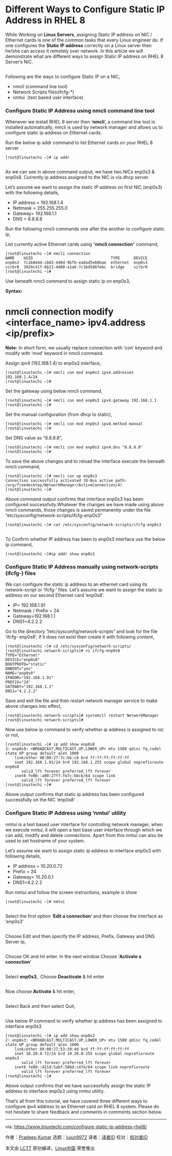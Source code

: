 [#]: collector: (lujun9972)
[#]: translator: ( )
[#]: reviewer: ( )
[#]: publisher: ( )
[#]: url: ( )
[#]: subject: (Different Ways to Configure Static IP Address in RHEL 8)
[#]: via: (https://www.linuxtechi.com/configure-static-ip-address-rhel8/)
[#]: author: (Pradeep Kumar https://www.linuxtechi.com/author/pradeep/)

Different Ways to Configure Static IP Address in RHEL 8
======

While Working on **Linux Servers**, assigning Static IP address on NIC / Ethernet cards is one of the common tasks that every Linux engineer do. If one configures the **Static IP address** correctly on a Linux server then he/she can access it remotely over network. In this article we will demonstrate what are different ways to assign Static IP address on RHEL 8 Server’s NIC.

[![Configure-Static-IP-RHEL8][1]][2]

Following are the ways to configure Static IP on a NIC,

  * nmcli (command line tool)
  * Network Scripts files(ifcfg-*)
  * nmtui  (text based user interface)



### Configure Static IP Address using nmcli command line tool

Whenever we install RHEL 8 server then ‘**nmcli**’, a command line tool is installed automatically, nmcli is used by network manager and allows us to configure static ip address on Ethernet cards.

Run the below ip addr command to list Ethernet cards on your RHEL 8 server

```
[root@linuxtechi ~]# ip addr
```

![ip-addr-command-rhel8][1]

As we can see in above command output, we have two NICs enp0s3 &amp; enp0s8. Currently ip address assigned to the NIC is via dhcp server.

Let’s assume we want to assign the static IP address on first NIC (enp0s3) with the following details,

  * IP address = 192.168.1.4
  * Netmask = 255.255.255.0
  * Gateway= 192.168.1.1
  * DNS = 8.8.8.8



Run the following nmcli commands one after the another to configure static ip,

List currently active Ethernet cards using “**nmcli connection**” command,

```
[root@linuxtechi ~]# nmcli connection
NAME    UUID                                  TYPE      DEVICE
enp0s3  7c1b8444-cb65-440d-9bf6-ea0ad5e60bae  ethernet  enp0s3
virbr0  3020c41f-6b21-4d80-a1a6-7c1bd5867e6c  bridge    virbr0
[root@linuxtechi ~]#
```

Use beneath nmcli command to assign static ip on enp0s3,

**Syntax:**

# nmcli connection modify &lt;interface_name&gt; ipv4.address  &lt;ip/prefix&gt;

**Note:** In short form, we usually replace connection with ‘con’ keyword and modify with ‘mod’ keyword in nmcli command.

Assign ipv4 (192.168.1.4) to enp0s3 interface,

```
[root@linuxtechi ~]# nmcli con mod enp0s3 ipv4.addresses 192.168.1.4/24
[root@linuxtechi ~]#
```

Set the gateway using below nmcli command,

```
[root@linuxtechi ~]# nmcli con mod enp0s3 ipv4.gateway 192.168.1.1
[root@linuxtechi ~]#
```

Set the manual configuration (from dhcp to static),

```
[root@linuxtechi ~]# nmcli con mod enp0s3 ipv4.method manual
[root@linuxtechi ~]#
```

Set DNS value as “8.8.8.8”,

```
[root@linuxtechi ~]# nmcli con mod enp0s3 ipv4.dns "8.8.8.8"
[root@linuxtechi ~]#
```

To save the above changes and to reload the interface execute the beneath nmcli command,

```
[root@linuxtechi ~]# nmcli con up enp0s3
Connection successfully activated (D-Bus active path: /org/freedesktop/NetworkManager/ActiveConnection/4)
[root@linuxtechi ~]#
```

Above command output confirms that interface enp0s3 has been configured successfully.Whatever the changes we have made using above nmcli commands, those changes is saved permanently under the file “etc/sysconfig/network-scripts/ifcfg-enp0s3”

```
[root@linuxtechi ~]# cat /etc/sysconfig/network-scripts/ifcfg-enp0s3
```

![ifcfg-enp0s3-file-rhel8][1]

To Confirm whether IP address has been to enp0s3 interface use the below ip command,

```
[root@linuxtechi ~]#ip addr show enp0s3
```

### Configure Static IP Address manually using network-scripts (ifcfg-) files

We can configure the static ip address to an ethernet card using its network-script or ‘ifcfg-‘ files. Let’s assume we want to assign the static ip address on our second Ethernet card ‘enp0s8’.

  * IP= 192.168.1.91
  * Netmask / Prefix = 24
  * Gateway=192.168.1.1
  * DNS1=4.2.2.2



Go to the directory “/etc/sysconfig/network-scripts” and look for the file ‘ifcfg- enp0s8’, if it does not exist then create it with following content,

```
[root@linuxtechi ~]# cd /etc/sysconfig/network-scripts/
[root@linuxtechi network-scripts]# vi ifcfg-enp0s8
TYPE="Ethernet"
DEVICE="enp0s8"
BOOTPROTO="static"
ONBOOT="yes"
NAME="enp0s8"
IPADDR="192.168.1.91"
PREFIX="24"
GATEWAY="192.168.1.1"
DNS1="4.2.2.2"
```

Save and exit the file and then restart network manager service to make above changes into effect,

```
[root@linuxtechi network-scripts]# systemctl restart NetworkManager
[root@linuxtechi network-scripts]#
```

Now use below ip command to verify whether ip address is assigned to nic or not,

```
[root@linuxtechi ~]# ip add show enp0s8
3: enp0s8: <BROADCAST,MULTICAST,UP,LOWER_UP> mtu 1500 qdisc fq_codel state UP group default qlen 1000
    link/ether 08:00:27:7c:bb:cb brd ff:ff:ff:ff:ff:ff
    inet 192.168.1.91/24 brd 192.168.1.255 scope global noprefixroute enp0s8
       valid_lft forever preferred_lft forever
    inet6 fe80::a00:27ff:fe7c:bbcb/64 scope link
       valid_lft forever preferred_lft forever
[root@linuxtechi ~]#
```

Above output confirms that static ip address has been configured successfully on the NIC ‘enp0s8’

### Configure Static IP Address using ‘nmtui’ utility

nmtui is a text based user interface for controlling network manager, when we execute nmtui, it will open a text base user interface through which we can add, modify and delete connections. Apart from this nmtui can also be used to set hostname of your system.

Let’s assume we want to assign static ip address to interface enp0s3 with following details,

  * IP address = 10.20.0.72
  * Prefix = 24
  * Gateway= 10.20.0.1
  * DNS1=4.2.2.2



Run nmtui and follow the screen instructions, example is show

```
[root@linuxtechi ~]# nmtui
```

[![nmtui-rhel8][1]][3]

Select the first option ‘**Edit a connection**‘ and then choose the interface as ‘enp0s3’

[![Choose-interface-nmtui-rhel8][1]][4]

Choose Edit and then specify the IP address, Prefix, Gateway and DNS Server ip,

[![set-ip-nmtui-rhel8][1]][5]

Choose OK and hit enter. In the next window Choose ‘**Activate a connection**’

[![Activate-option-nmtui-rhel8][1]][6]

Select **enp0s3**,  Choose **Deactivate** &amp; hit enter

[![Deactivate-interface-nmtui-rhel8][1]][7]

Now choose **Activate** &amp; hit enter,

[![Activate-interface-nmtui-rhel8][1]][8]

Select Back and then select Quit,

[![Quit-Option-nmtui-rhel8][1]][9]

Use below IP command to verify whether ip address has been assigned to interface enp0s3

```
[root@linuxtechi ~]# ip add show enp0s3
2: enp0s3: <BROADCAST,MULTICAST,UP,LOWER_UP> mtu 1500 qdisc fq_codel state UP group default qlen 1000
    link/ether 08:00:27:53:39:4d brd ff:ff:ff:ff:ff:ff
    inet 10.20.0.72/24 brd 10.20.0.255 scope global noprefixroute enp0s3
       valid_lft forever preferred_lft forever
    inet6 fe80::421d:5abf:58bd:c47e/64 scope link noprefixroute
       valid_lft forever preferred_lft forever
[root@linuxtechi ~]#
```

Above output confirms that we have successfully assign the static IP address to interface enp0s3 using nmtui utility.

That’s all from this tutorial, we have covered three different ways to configure ipv4 address to an Ethernet card on RHEL 8 system. Please do not hesitate to share feedback and comments in comments section below.

--------------------------------------------------------------------------------

via: https://www.linuxtechi.com/configure-static-ip-address-rhel8/

作者：[Pradeep Kumar][a]
选题：[lujun9972][b]
译者：[译者ID](https://github.com/译者ID)
校对：[校对者ID](https://github.com/校对者ID)

本文由 [LCTT](https://github.com/LCTT/TranslateProject) 原创编译，[Linux中国](https://linux.cn/) 荣誉推出

[a]: https://www.linuxtechi.com/author/pradeep/
[b]: https://github.com/lujun9972
[1]: data:image/gif;base64,R0lGODlhAQABAIAAAAAAAP///yH5BAEAAAAALAAAAAABAAEAAAIBRAA7
[2]: https://www.linuxtechi.com/wp-content/uploads/2019/09/Configure-Static-IP-RHEL8.jpg
[3]: https://www.linuxtechi.com/wp-content/uploads/2019/09/nmtui-rhel8.jpg
[4]: https://www.linuxtechi.com/wp-content/uploads/2019/09/Choose-interface-nmtui-rhel8.jpg
[5]: https://www.linuxtechi.com/wp-content/uploads/2019/09/set-ip-nmtui-rhel8.jpg
[6]: https://www.linuxtechi.com/wp-content/uploads/2019/09/Activate-option-nmtui-rhel8.jpg
[7]: https://www.linuxtechi.com/wp-content/uploads/2019/09/Deactivate-interface-nmtui-rhel8.jpg
[8]: https://www.linuxtechi.com/wp-content/uploads/2019/09/Activate-interface-nmtui-rhel8.jpg
[9]: https://www.linuxtechi.com/wp-content/uploads/2019/09/Quit-Option-nmtui-rhel8.jpg
